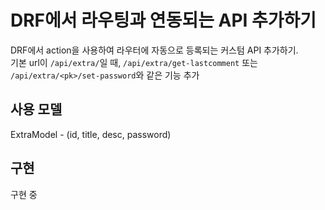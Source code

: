# DRF에서 라우팅과 연동되는 API 추가하기
DRF에서 action을 사용하여 라우터에 자동으로 등록되는 커스텀 API 추가하기.  
기본 url이 `/api/extra/`일 때, `/api/extra/get-lastcomment` 또는 `/api/extra/<pk>/set-password`와 같은 기능 추가


## 사용 모델
ExtraModel - (id, title, desc, password)

## 구현
구현 중